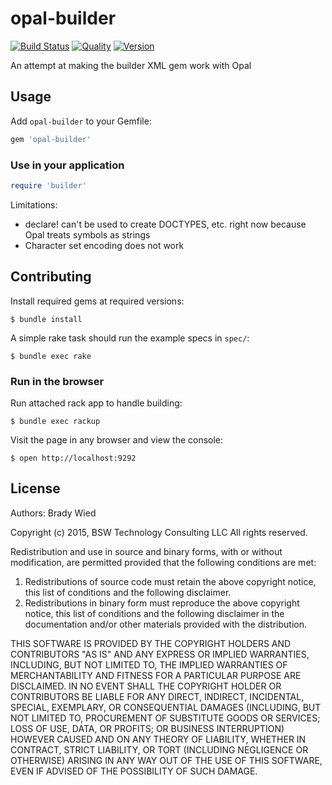 # opal-builder

[![Build Status](http://img.shields.io/travis/wied03/opal-builder/master.svg?style=flat)](http://travis-ci.org/wied03/opal-builder)
[![Quality](http://img.shields.io/codeclimate/github/wied03/opal-builder.svg?style=flat-square)](https://codeclimate.com/github/wied03/opal-builder)
[![Version](http://img.shields.io/gem/v/opal-builder.svg?style=flat-square)](https://rubygems.org/gems/opal-builder)


An attempt at making the builder XML gem work with Opal

## Usage

Add `opal-builder` to your Gemfile:

```ruby
gem 'opal-builder'
```

### Use in your application

```ruby
require 'builder'
```

Limitations:
* declare! can't be used to create DOCTYPES, etc. right now because Opal treats symbols as strings
* Character set encoding does not work

## Contributing

Install required gems at required versions:

    $ bundle install

A simple rake task should run the example specs in `spec/`:

    $ bundle exec rake

### Run in the browser

Run attached rack app to handle building:

    $ bundle exec rackup

Visit the page in any browser and view the console:

    $ open http://localhost:9292

## License

Authors: Brady Wied

Copyright (c) 2015, BSW Technology Consulting LLC
All rights reserved.

Redistribution and use in source and binary forms, with or without modification, are permitted provided that the following conditions are met:

1. Redistributions of source code must retain the above copyright notice, this list of conditions and the following disclaimer.
2. Redistributions in binary form must reproduce the above copyright notice, this list of conditions and the following disclaimer in the documentation and/or other materials provided with the distribution.

THIS SOFTWARE IS PROVIDED BY THE COPYRIGHT HOLDERS AND CONTRIBUTORS "AS IS" AND ANY EXPRESS OR IMPLIED WARRANTIES, INCLUDING, BUT NOT LIMITED TO, THE IMPLIED WARRANTIES OF MERCHANTABILITY AND FITNESS FOR A PARTICULAR PURPOSE ARE DISCLAIMED. IN NO EVENT SHALL THE COPYRIGHT HOLDER OR CONTRIBUTORS BE LIABLE FOR ANY DIRECT, INDIRECT, INCIDENTAL, SPECIAL, EXEMPLARY, OR CONSEQUENTIAL DAMAGES (INCLUDING, BUT NOT LIMITED TO, PROCUREMENT OF SUBSTITUTE GOODS OR SERVICES; LOSS OF USE, DATA, OR PROFITS; OR BUSINESS INTERRUPTION) HOWEVER CAUSED AND ON ANY THEORY OF LIABILITY, WHETHER IN CONTRACT, STRICT LIABILITY, OR TORT (INCLUDING NEGLIGENCE OR OTHERWISE) ARISING IN ANY WAY OUT OF THE USE OF THIS SOFTWARE, EVEN IF ADVISED OF THE POSSIBILITY OF SUCH DAMAGE.
